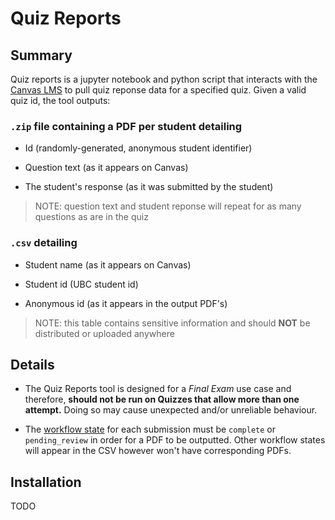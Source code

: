 # Quiz Reports

## Summary

Quiz reports is a jupyter notebook and python script that interacts with the [Canvas LMS](https://github.com/instructure/canvas-lms) to pull quiz reponse data for a specified quiz. Given a valid quiz id, the tool outputs:

### `.zip` file containing a PDF per student detailing

* Id (randomly-generated, anonymous student identifier)

* Question text (as it appears on Canvas)

* The student's response (as it was submitted by the student)

> NOTE: question text and student reponse will repeat for as many questions as are in the quiz

### `.csv` detailing

* Student name (as it appears on Canvas)

* Student id (UBC student id)

* Anonymous id (as it appears in the output PDF's)

> NOTE: this table contains sensitive information and should **NOT** be distributed or uploaded anywhere

## Details

* The Quiz Reports tool is designed for a *Final Exam* use case and therefore, **should not be run on Quizzes that allow more than one attempt.** Doing so may cause unexpected and/or unreliable behaviour.

* The [workflow state](https://canvas.instructure.com/doc/api/quiz_submissions.html) for each submission must be `complete` or `pending_review` in order for a PDF to be outputted. Other workflow states will appear in the CSV however won't have corresponding PDFs.

## Installation

TODO
